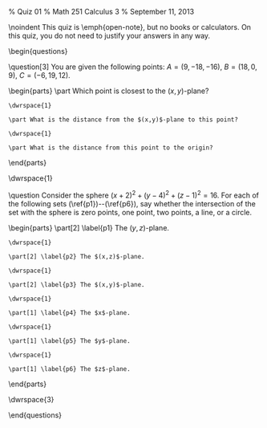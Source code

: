 % Quiz 01
% Math 251 Calculus 3
% September 11, 2013 

\noindent
This quiz is \emph{open-note}, but no books or calculators. On this quiz, you do not need to justify your answers in any way.

\begin{questions} 

\question[3] You are given the following points: $A = (9, -18, -16)$, $B = (18, 0, 9)$, $C = (-6, 19, 12)$.

\begin{parts}
    \part Which point is closest to the $(x,y)$-plane?

    \dwrspace{1}

    \part What is the distance from the $(x,y)$-plane to this point?

    \dwrspace{1}

    \part What is the distance from this point to the origin?
\end{parts}

\dwrspace{1}

\question Consider the sphere $(x + 2)^2 + (y - 4)^2 + (z - 1)^2 = 16$. For each of the following sets (\ref{p1})--(\ref{p6}), say whether the intersection of the set with the sphere is zero points, one point, two points, a line, or a circle.

\begin{parts}
    \part[2] \label{p1} The $(y,z)$-plane.

    \dwrspace{1}

    \part[2] \label{p2} The $(x,z)$-plane.

    \dwrspace{1}

    \part[2] \label{p3} The $(x,y)$-plane.

    \dwrspace{1}

    \part[1] \label{p4} The $x$-plane.

    \dwrspace{1}

    \part[1] \label{p5} The $y$-plane.

    \dwrspace{1}

    \part[1] \label{p6} The $z$-plane.
\end{parts}

\dwrspace{3}

\end{questions}